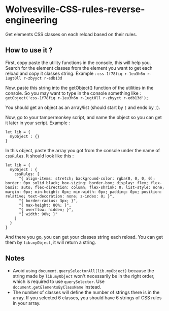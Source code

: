 # Wolvesville-CSS-rules-reverse-engineering
Get elements CSS classes on each reload based on their rules.

## How to use it ?
First, copy paste the utility functions in the console, this will help you.
Search for the element classes from the element you want to get each reload and copy it classes string.
Example : `css-1f78fiq r-1eu3h6n r-1ugt0ll r-zbyyct r-edb13d`

Now, paste this string into the getObject() function of the utilities in the console.
So you may want to type in the console something like :
`getObject('css-1f78fiq r-1eu3h6n r-1ugt0ll r-zbyyct r-edb13d');`

You should get an object as an array/list (should start by `[` and ends by `]`).

Now, go to your tampermonkey script, and name the object so you can get it later in your script. 
Example :
```
let lib = {
  myObject : {}
}
```

In this object, paste the array you got from the console under the name of `cssRules`. It should look like this :
```
let lib = {
  myObject : {
    cssRules: [
      "{ align-items: stretch; background-color: rgba(0, 0, 0, 0); border: 0px solid black; box-sizing: border-box; display: flex; flex-basis: auto; flex-direction: column; flex-shrink: 0; list-style: none; margin: 0px; min-height: 0px; min-width: 0px; padding: 0px; position: relative; text-decoration: none; z-index: 0; }",
      "{ border-radius: 3px; }",
      "{ max-height: 80%; }",
      "{ overflow: hidden; }",
      "{ width: 90%; }"
    ]
  }
}
```

And there you go, you can get your classes string each reload. 
You can get them by `lib.myObject`, it will return a string.

## Notes
- Avoid using `document.querySelectorAll(lib.myObject)` because the string made by `lib.myObject` won't necessarily be in the right order, which is required to use `querySelector`. Use `document.getElementsByClassName` instead.
- The number of classes will define the number of strings there is in the array. If you selected 6 classes, you should have 6 strings of CSS rules in your array.
